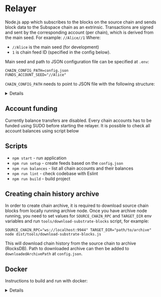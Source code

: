 # Relayer

Node.js app which subscribes to the blocks on the source chain and sends block data to the Subspace chain as an extrinsic.
Transactions are signed and sent by the corresponding account (per chain), which is derived from the main seed. 
For example: `//Alice//1` 
Where: 
* `//Alice` is the main seed (for development) 
* `1` is chain feed ID (specified in the config below).

Main seed and path to JSON configuration file can be specified at `.env`:
```
CHAIN_CONFIG_PATH=config.json
FUNDS_ACCOUNT_SEED="//Alice"
```

`CHAIN_CONFIG_PATH` needs to point to JSON file with the following structure:
<details>

```json
{
    "targetChainUrl": "ws://127.0.0.1:9944",
    "primaryChain": {
        "downloadedArchivePath": "/path/to/kusama-archive-2021-oct-23",
        "wsUrls": [
            "wss://kusama-rpc.polkadot.io",
            "wss://kusama.api.onfinality.io/public-ws",
            "wss://pub.elara.patract.io/kusama",
            "wss://kusama.geometry.io/websockets"
        ],
        "feedId": 0,
        "bestGrandpaFinalizedBlockNumber": 12518416
    },
    "parachains": [
        {
            "downloadedArchivePath": "/path/to/statemine-archive-2021-oct-23",
            "wsUrls": [
                "wss://statemine-rpc.polkadot.io",
                "wss://statemine.api.onfinality.io/public-ws"
            ],
            "paraId": 1000,
            "feedId": 1
        },
        {
            "wsUrls": [
                "wss://karura-rpc-0.aca-api.network",
                "wss://karura-rpc-1.aca-api.network",
                "wss://karura-rpc-2.aca-api.network/ws",
                "wss://karura-rpc-3.aca-api.network/ws",
                "wss://karura.polkawallet.io",
                "wss://karura.api.onfinality.io/public-ws",
                "wss://pub.elara.patract.io/karura"
            ],
            "paraId": 2000,
            "feedId": 2
        },
        {
            "wsUrls": [
                "wss://bifrost-rpc.liebi.com/ws",
                "wss://bifrost-parachain.api.onfinality.io/public-ws",
                "wss://pub.elara.patract.io/bifrost"
            ],
            "paraId": 2001,
            "feedId": 3
        },
        {
            "wsUrls": [
                "wss://khala-api.phala.network/ws",
                "wss://khala.api.onfinality.io/public-ws"
            ],
            "paraId": 2004,
            "feedId": 4
        },
        {
            "wsUrls": [
                "wss://rpc.shiden.astar.network",
                "wss://rpc.pinknode.io/shiden/explorer"
            ],
            "paraId": 2007,
            "feedId": 5
        },
        {
            "wsUrls": [
                "wss://wss.moonriver.moonbeam.network",
                "wss://moonriver.api.onfinality.io/public-ws",
                "wss://rpc.pinknode.io/moonriver/explorer",
                "wss://pub.elara.patract.io/moonriver"
            ],
            "paraId": 2023,
            "feedId": 6
        }
    ]
}
```

Where:
* `targetChainUrl` - WebSocket JSON-RPC endpoint URL of the target (Subspace) chain where transactions with blocks will be sent
* `downloadedArchivePath` - optional path to downloaded archive of blocks for a particular chain as RocksDB database (can be created with `tools/download-substrate-blocks` script)
* `wsUrls` - WebSocket JSON-RPC endpoint URLs of the main Substrate-based chain (in most cases relay chain like Kusama or Polkadot, but can be used with any other chain too)
* `paraId` - ID of a parachain or parathread under above relay chain
* `feedId` - ID of the feed already created on Subspace chain into which archived blocks will go (`tools/create-feeds` script can be used to create feeds for accounts in the config file)
* `bestGrandpaFinalizedBlockNumber` - relay chain block number from which [pallet-grandpa-finality-verifier](https://github.com/subspace/subspace/tree/main/crates/pallet-grandpa-finality-verifier) starts GRANDPA verification. It has to be a block when GRANDPA authorities changed 

</details>

## Account funding
Currently balance transfers are disabled. Every chain accounts has to be funded using SUDO before starting the relayer. It is possible to check all account balances using script below

## Scripts
- `npm start` - run application
- `npm run setup` - create feeds based on the `config.json`
- `npm run balances` - list all chain accounts and their balances
- `npm run lint` - check codebase with Eslint
- `npm run build` - build project

## Creating chain history archive

In order to create chain archive, it is required to download source chain blocks from locally running archive node. Once you have archive node running, you need to set values for `SOURCE_CHAIN_RPC` and
`TARGET_DIR` env variables and run `tools/download-substrate-blocks` script, for example:
```
SOURCE_CHAIN_RPC="ws://localhost:9944" TARGET_DIR="path/to/archive" node dist/tools/download-substrate-blocks.js
```

This will download chain history from the source chain to archive (RocksDB). Path to downloaded archive can then be added to `downloadedArchivePath` at `config.json`.

## Docker

Instructions to build and run with docker:

<details>

### Build

If you decide to build image yourself:
```
docker build -t ghcr.io/subspace/relayer:latest .
```

### List account balances

Replace `DIR_WITH_CONFIG` with directory where `config.json` is located.

```bash
docker run --rm -it \
    -e CHAIN_CONFIG_PATH="/config.json" \
    -e FUNDS_ACCOUNT_SEED="//Alice" \
    --volume /DIR_WITH_CONFIG/config.json:/config.json:ro \
    --network host \
    --entrypoint "node" \
    ghcr.io/subspace/relayer /dist/tools/list-account-balances.js
```

### Run feeds creation
Creates feeds for all chains specified in `config.json`.

Replace `DIR_WITH_CONFIG` with directory where `config.json` is located.

```bash
docker run --rm -it \
    -e CHAIN_CONFIG_PATH="/config/config.json" \
    -e FUNDS_ACCOUNT_SEED="//Alice" \
    --volume /DIR_WITH_CONFIG/config.json:/config.json:ro \
    ghcr.io/subspace/relayer \
    create-feeds
```

### Run single feed creation
Creates feed for particular chain, used when adding a new chain to existing relayer.

Replace:
* `DIR_WITH_CONFIG` with directory where `config.json` is located
* `PARA_ID` with para id specified in the `config.json`

```bash
docker run --rm -it \
    -e CHAIN_CONFIG_PATH="/config/config.json" \
    -e FUNDS_ACCOUNT_SEED="//Alice" \
    --volume /DIR_WITH_CONFIG/config.json:/config.json:ro \
    --entrypoint "node" \
    ghcr.io/subspace/relayer /dist/tools/create-single-feed.js PARA_ID
```

### Run relayer

Replace `DIR_WITH_CONFIG` with directory where `config.json` is located (we mount directory such that config can be
re-read on restart by relayer if updated).

```bash
docker run --rm -it --init \
    -e CHAIN_CONFIG_PATH="/config/config.json" \
    --volume /DIR_WITH_CONFIG:/config:ro \
    --network host \
    --name subspace-relayer \
    ghcr.io/subspace/relayer
```

</details>
